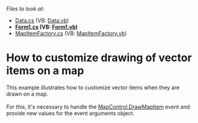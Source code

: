 <!-- default file list -->
*Files to look at*:

* [Data.cs](./CS/Data.cs) (VB: [Data.vb](./VB/Data.vb))
* **[Form1.cs](./CS/Form1.cs) (VB: [Form1.vb](./VB/Form1.vb))**
* [MapItemFactory.cs](./CS/MapItemFactory.cs) (VB: [MapItemFactory.vb](./VB/MapItemFactory.vb))
<!-- default file list end -->
# How to customize drawing of vector items on a map


This example illustrates how to customize vector items when they are drawn on a map.<br /><br />For this, it's necessary to handle the <a href="https://documentation.devexpress.com/#WindowsForms/DevExpressXtraMapMapControl_DrawMapItemtopic">MapControl.DrawMapItem</a> event and provide new values for the event arguments object.

<br/>


